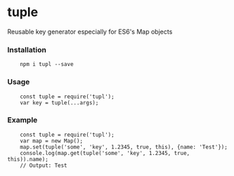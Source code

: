 # tuple
Reusable key generator especially for ES6's Map objects

### Installation
```
    npm i tupl --save
```

### Usage

```
    const tuple = require('tupl');
    var key = tuple(...args);
```

### Example

```
    const tuple = require('tupl');
    var map = new Map();
    map.set(tuple('some', 'key', 1.2345, true, this), {name: 'Test'});
    console.log(map.get(tuple('some', 'key', 1.2345, true, this)).name);
    // Output: Test
```
